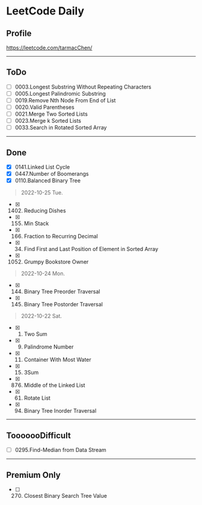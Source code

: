 # LeetCode Daily

## Profile
https://leetcode.com/tarmacChen/

---

## ToDo

- [ ] 0003.Longest Substring Without Repeating Characters
- [ ] 0005.Longest Palindromic Substring
- [ ] 0019.Remove Nth Node From End of List
- [ ] 0020.Valid Parentheses
- [ ] 0021.Merge Two Sorted Lists
- [ ] 0023.Merge k Sorted Lists
- [ ] 0033.Search in Rotated Sorted Array

---
## Done

- [x] 0141.Linked List Cycle
- [x] 0447.Number of Boomerangs
- [X] 0110.Balanced Binary Tree

> 2022-10-25 Tue.
- [x] 1402. Reducing Dishes
- [x] 0155. Min Stack
- [x] 0166. Fraction to Recurring Decimal
- [x] 0034. Find First and Last Position of Element in Sorted Array
- [x] 1052. Grumpy Bookstore Owner

> 2022-10-24 Mon.
- [x] 0144. Binary Tree Preorder Traversal
- [x] 0145. Binary Tree Postorder Traversal

> 2022-10-22 Sat.
- [x] 0001. Two Sum
- [x] 0009. Palindrome Number
- [x] 0011. Container With Most Water
- [x] 0015. 3Sum 
- [x] 0876. Middle of the Linked List
- [x] 0061. Rotate List
- [x] 0094. Binary Tree Inorder Traversal

---

## TooooooDifficult

- [ ] 0295.Find-Median from Data Stream

---

## Premium Only

- [ ] 270. Closest Binary Search Tree Value